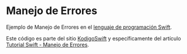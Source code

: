 # Manejo de Errores
Ejemplo de Manejo de Errores en el [lenguaje de programación Swift](https://www.kodigoswift.com/el-lenguaje-de-programacion-swift/).

Este código es parte del sitio [KodigoSwift](https://www.kodigoswift.com) y específicamente del artículo [Tutorial Swift - Manejo de Errores](https://www.kodigoswift.com/tutorial-swift-manejo-de-errores).
